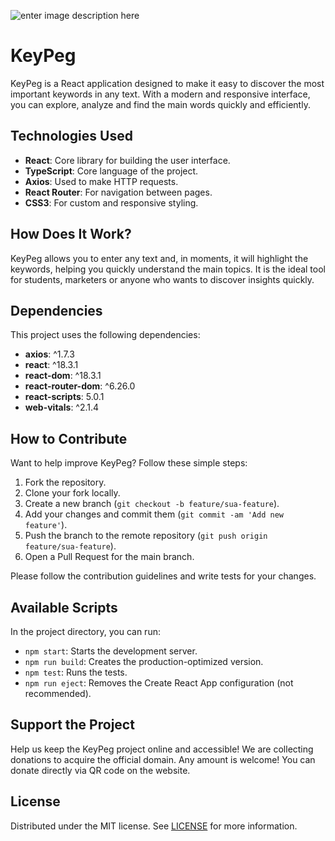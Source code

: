 
![enter image description here](https://cdn.discordapp.com/attachments/1133480741876019207/1296213996608688210/Black_White_Modern_Profile_Industries_Twitter_Header.png?ex=671178db&is=6710275b&hm=758a851837641ac1dbbdcd094340d2e0ddcd5393368ec7263f8c85c1aa881fe5&)
# KeyPeg

KeyPeg is a React application designed to make it easy to discover the most important keywords in any text. With a modern and responsive interface, you can explore, analyze and find the main words quickly and efficiently.

## Technologies Used
- **React**: Core library for building the user interface.
- **TypeScript**: Core language of the project.
- **Axios**: Used to make HTTP requests.
- **React Router**: For navigation between pages.
- **CSS3**: For custom and responsive styling.

## How Does It Work?
KeyPeg allows you to enter any text and, in moments, it will highlight the keywords, helping you quickly understand the main topics. It is the ideal tool for students, marketers or anyone who wants to discover insights quickly.

## Dependencies
This project uses the following dependencies:

- **axios**: ^1.7.3
- **react**: ^18.3.1
- **react-dom**: ^18.3.1
- **react-router-dom**: ^6.26.0
- **react-scripts**: 5.0.1
- **web-vitals**: ^2.1.4

## How to Contribute
Want to help improve KeyPeg? Follow these simple steps:

1. Fork the repository.
2. Clone your fork locally.
3. Create a new branch (`git checkout -b feature/sua-feature`).
4. Add your changes and commit them (`git commit -am 'Add new feature'`).
5. Push the branch to the remote repository (`git push origin feature/sua-feature`).
6. Open a Pull Request for the main branch.

Please follow the contribution guidelines and write tests for your changes.

## Available Scripts
In the project directory, you can run:

- `npm start`: Starts the development server.
- `npm run build`: Creates the production-optimized version.
- `npm test`: Runs the tests.
- `npm run eject`: Removes the Create React App configuration (not recommended).

## Support the Project
Help us keep the KeyPeg project online and accessible! We are collecting donations to acquire the official domain. Any amount is welcome! You can donate directly via QR code on the website.

## License
Distributed under the MIT license. See [LICENSE](LICENSE) for more information.
